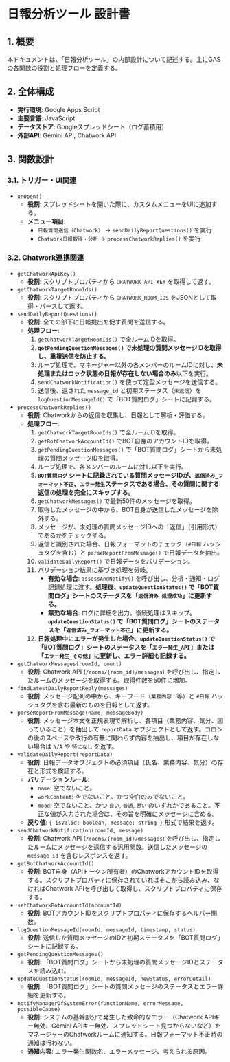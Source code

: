# 日報分析ツール 設計書

## 1. 概要

本ドキュメントは、「日報分析ツール」の内部設計について記述する。主にGASの各関数の役割と処理フローを定義する。

## 2. 全体構成

-   **実行環境**: Google Apps Script
-   **主要言語**: JavaScript
-   **データストア**: Googleスプレッドシート（ログ蓄積用）
-   **外部API**: Gemini API, Chatwork API

## 3. 関数設計

### 3.1. トリガー・UI関連

-   `onOpen()`
    -   **役割**: スプレッドシートを開いた際に、カスタムメニューをUIに追加する。
    -   **メニュー項目**:
        -   `日報質問送信（Chatwork）` -> `sendDailyReportQuestions()` を実行
        -   `Chatwork日報取得・分析` -> `processChatworkReplies()` を実行


### 3.2. Chatwork連携関連

-   `getChatworkApiKey()`
    -   **役割**: スクリプトプロパティから `CHATWORK_API_KEY` を取得して返す。
-   `getChatworkTargetRoomIds()`
    -   **役割**: スクリプトプロパティから `CHATWORK_ROOM_IDS` をJSONとして取得・パースして返す。
-   `sendDailyReportQuestions()`
    -   **役割**: 全ての部下に日報提出を促す質問を送信する。
    -   **処理フロー**:
        1.  `getChatworkTargetRoomIds()` で全ルームIDを取得。
        2.  **`getPendingQuestionMessages()` で未処理の質問メッセージIDを取得し、重複送信を防止する。**
        3.  ループ処理で、マネージャー以外の各メンバーのルームIDに対し、**未処理またはロック状態の日報が存在しない場合のみ**以下を実行。
        4.  `sendChatworkNotification()` を使って定型メッセージを送信する。
        5.  送信後、返された `message_id` と初期ステータス（`未返信`）を `logQuestionMessageId()` で「BOT質問ログ」シートに記録する。
-   `processChatworkReplies()`
    -   **役割**: Chatworkからの返信を収集し、日報として解析・評価する。
    -   **処理フロー**:
        1.  `getChatworkTargetRoomIds()` で全ルームIDを取得。
        2.  `getBotChatworkAccountId()` でBOT自身のアカウントIDを取得。
        3.  `getPendingQuestionMessages()` で「BOT質問ログ」シートから未処理の質問メッセージIDを取得。
        4.  ループ処理で、各メンバーのルームに対し以下を実行。
        5.  **`BOT質問ログ` シートに記録されている質問メッセージIDが、`返信済み_フォーマット不正`、`エラー発生`ステータスである場合、その質問に関する返信の処理を完全にスキップする。**
        6.  `getChatworkMessages()` で最新50件のメッセージを取得。
        7.  取得したメッセージの中から、BOT自身が送信したメッセージを除外する。
        8.  メッセージが、未処理の質問メッセージIDへの「返信」（引用形式）であるかをチェックする。
        9.  返信と識別された場合、日報フォーマットのチェック（`#日報` ハッシュタグを含む）と `parseReportFromMessage()` で日報データを抽出。
        10. `validateDailyReport()` で日報データをバリデーション。
        11. バリデーション結果に基づき処理を分岐。
            -   **有効な場合**: `assessAndNotify()` を呼び出し、分析・通知・ログ記録処理に渡す。**処理後、`updateQuestionStatus()` で「BOT質問ログ」シートのステータスを「`返信済み_処理成功`」に更新する。**
            -   **無効な場合**: ログに詳細を出力。後続処理はスキップ。**`updateQuestionStatus()` で「BOT質問ログ」シートのステータスを「`返信済み_フォーマット不正`」に更新する。**
        12. **日報処理中にエラーが発生した場合、`updateQuestionStatus()` で「BOT質問ログ」シートのステータスを「`エラー発生_API`」または「`エラー発生_その他`」に更新し、エラー詳細も記録する。**
-   `getChatworkMessages(roomId, count)`
    -   **役割**: Chatwork API (`/rooms/{room_id}/messages`) を呼び出し、指定したルームのメッセージを取得する。取得件数を50件に増加。
-   `findLatestDailyReportReply(messages)`
    -   **役割**: メッセージ配列の中から、キーワード（`業務内容：`等）と `#日報` ハッシュタグを含む最新のものを日報として返す。
-   `parseReportFromMessage(name, messageBody)`
    -   **役割**: メッセージ本文を正規表現で解析し、各項目（業務内容、気分、困っていること）を抽出して `reportData` オブジェクトとして返す。コロンの後のスペースや改行の有無に関わらず内容を抽出し、項目が存在しない場合は `N/A` や `特になし` を返す。
-   `validateDailyReport(reportData)`
    -   **役割**: 日報データオブジェクトの必須項目（氏名、業務内容、気分）の存在と形式を検証する。
    -   **バリデーションルール**:
        -   `name`: 空でないこと。
        -   `workContent`: 空でないこと、かつ空白のみでないこと。
        -   `mood`: 空でないこと、かつ `良い`, `普通`, `悪い` のいずれかであること。不正な値が入力された場合は、その旨を明確にメッセージに含める。
    -   **戻り値**: `{ isValid: boolean, message: string }` 形式で結果を返す。
-   `sendChatworkNotification(roomId, message)`
    -   **役割**: Chatwork API (`/rooms/{room_id}/messages`) を呼び出し、指定したルームにメッセージを送信する汎用関数。送信したメッセージの `message_id` を含むレスポンスを返す。
-   `getBotChatworkAccountId()`
    -   **役割**: BOT自身（APIトークン所有者）のChatworkアカウントIDを取得する。スクリプトプロパティに保存されていればそこから読み込み、なければChatwork APIを呼び出して取得し、スクリプトプロパティに保存する。
-   `setChatworkBotAccountId(accountId)`
    -   **役割**: BOTアカウントIDをスクリプトプロパティに保存するヘルパー関数。
-   `logQuestionMessageId(roomId, messageId, timestamp, status)`
    -   **役割**: 送信した質問メッセージのIDと初期ステータスを「BOT質問ログ」シートに記録する。
-   `getPendingQuestionMessages()`
    -   **役割**: 「BOT質問ログ」シートから未処理の質問メッセージIDとステータスを読み込む。
-   `updateQuestionStatus(roomId, messageId, newStatus, errorDetail)`
    -   **役割**: 「BOT質問ログ」シートの質問メッセージのステータスとエラー詳細を更新する。
-   `notifyManagerOfSystemError(functionName, errorMessage, possibleCause)`
    -   **役割**: システムの基幹部分で発生した致命的なエラー（Chatwork APIキー無効、Gemini APIキー無効、スプレッドシート見つからないなど）をマネージャーのChatworkルームに通知する。日報フォーマット不正時の通知は行わない。
    -   **通知内容**: エラー発生関数名、エラーメッセージ、考えられる原因。
